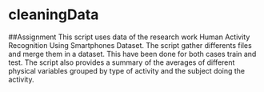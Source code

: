 # cleaningData
##Assignment
This script uses data of the research work 
Human Activity Recognition Using Smartphones Dataset.
The script gather differents files and merge them in a dataset.
This have been done for both cases train and test.
The script also provides a summary of the averages of different physical variables
grouped by type of activity and the subject doing the activity.
